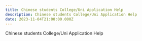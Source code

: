 ```yaml
---
title: Chinese students College/Uni Application Help
description: Chinese students College/Uni Application Help
date: 2023-11-04T21:00:00.000Z
---
```


Chinese students College/Uni Application Help
